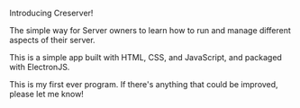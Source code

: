 Introducing Creserver!

The simple way for Server owners to learn how to run and manage different aspects of their server.

This is a simple app built with HTML, CSS, and JavaScript, and packaged with ElectronJS.

This is my first ever program. If there's anything that could be improved, please let me know!
